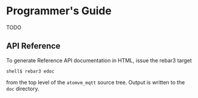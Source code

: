 # Programmer's Guide

TODO

## API Reference

To generate Reference API documentation in HTML, issue the rebar3 target

    shell$ rebar3 edoc

from the top level of the `atomvm_mqtt` source tree.  Output is written to the `doc` directory.
